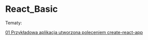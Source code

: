 # React_Basic

Tematy:

[01 Przykładowa aplikacja utworzona poleceniem create-react-app](https://github.com/donatuss/React_Basic/blob/master/01_przykladowa_aplikacja/README.md)